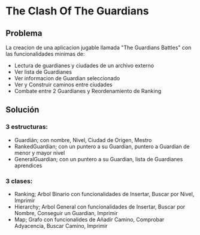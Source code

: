 # The Clash Of The Guardians
## Problema
La creacion de una aplicacion jugable llamada "The Guardians Battles" con las funcionalidades minimas de:
* Lectura de guardianes y ciudades de un archivo externo
* Ver lista de Guardianes
* Ver informacion de Guardian seleccionado
* Ver y Construir caminos entre ciudades
* Combate entre 2 Guardianes y Reordenamiento de Ranking
## Solución
### 3 estructuras:
* Guardián; con nombre, Nivel, Ciudad de Origen, Mestro
* RankedGuardian; con un puntero a su Guardian, puntero a Guardian de menor y mayor nivel
* GeneralGuardian; con un puntero a su Guardian, lista de Guardianes aprendices
### 3 clases:
* Ranking; Arbol Binario con funcionalidades de Insertar, Buscar por Nivel, Imprimir
* Hierarchy; Arbol General con funcionalidades de Insertar, Buscar por Nombre, Conseguir un Guardian, Imprimir
* Map; Grafo con funcionalides de Añadir Camino, Comprobar Adyacencia, Buscar Camino, Imprimir
